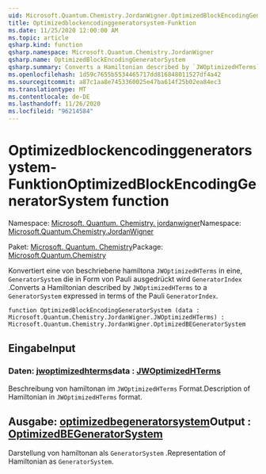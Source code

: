 ```yaml
---
uid: Microsoft.Quantum.Chemistry.JordanWigner.OptimizedBlockEncodingGeneratorSystem
title: Optimizedblockencodinggeneratorsystem-Funktion
ms.date: 11/25/2020 12:00:00 AM
ms.topic: article
qsharp.kind: function
qsharp.namespace: Microsoft.Quantum.Chemistry.JordanWigner
qsharp.name: OptimizedBlockEncodingGeneratorSystem
qsharp.summary: Converts a Hamiltonian described by `JWOptimizedHTerms` to a `GeneratorSystem` expressed in terms of the Pauli `GeneratorIndex`.
ms.openlocfilehash: 1d59c7655b5534465717dd816848011527df4a42
ms.sourcegitcommit: a87c1aa8e7453360025e47ba614f25b02ea84ec3
ms.translationtype: MT
ms.contentlocale: de-DE
ms.lasthandoff: 11/26/2020
ms.locfileid: "96214584"
---
```

# <a name="optimizedblockencodinggeneratorsystem-function"></a><span data-ttu-id="b608d-102">Optimizedblockencodinggeneratorsystem-Funktion</span><span class="sxs-lookup"><span data-stu-id="b608d-102">OptimizedBlockEncodingGeneratorSystem function</span></span>

<span data-ttu-id="b608d-103">Namespace: [Microsoft. Quantum. Chemistry. jordanwigner](xref:Microsoft.Quantum.Chemistry.JordanWigner)</span><span class="sxs-lookup"><span data-stu-id="b608d-103">Namespace: [Microsoft.Quantum.Chemistry.JordanWigner](xref:Microsoft.Quantum.Chemistry.JordanWigner)</span></span>

<span data-ttu-id="b608d-104">Paket: [Microsoft. Quantum. Chemistry](https://nuget.org/packages/Microsoft.Quantum.Chemistry)</span><span class="sxs-lookup"><span data-stu-id="b608d-104">Package: [Microsoft.Quantum.Chemistry](https://nuget.org/packages/Microsoft.Quantum.Chemistry)</span></span>


<span data-ttu-id="b608d-105">Konvertiert eine von beschriebene hamiltona `JWOptimizedHTerms` in eine, `GeneratorSystem` die in Form von Pauli ausgedrückt wird `GeneratorIndex` .</span><span class="sxs-lookup"><span data-stu-id="b608d-105">Converts a Hamiltonian described by `JWOptimizedHTerms` to a `GeneratorSystem` expressed in terms of the Pauli `GeneratorIndex`.</span></span>

```qsharp
function OptimizedBlockEncodingGeneratorSystem (data : Microsoft.Quantum.Chemistry.JordanWigner.JWOptimizedHTerms) : Microsoft.Quantum.Chemistry.JordanWigner.OptimizedBEGeneratorSystem
```


## <a name="input"></a><span data-ttu-id="b608d-106">Eingabe</span><span class="sxs-lookup"><span data-stu-id="b608d-106">Input</span></span>

### <a name="data--jwoptimizedhterms"></a><span data-ttu-id="b608d-107">Daten: [jwoptimizedhterms](xref:Microsoft.Quantum.Chemistry.JordanWigner.JWOptimizedHTerms)</span><span class="sxs-lookup"><span data-stu-id="b608d-107">data : [JWOptimizedHTerms](xref:Microsoft.Quantum.Chemistry.JordanWigner.JWOptimizedHTerms)</span></span>

<span data-ttu-id="b608d-108">Beschreibung von hamiltonan im `JWOptimizedHTerms` Format.</span><span class="sxs-lookup"><span data-stu-id="b608d-108">Description of Hamiltonian in `JWOptimizedHTerms` format.</span></span>



## <a name="output--optimizedbegeneratorsystem"></a><span data-ttu-id="b608d-109">Ausgabe: [optimizedbegeneratorsystem](xref:Microsoft.Quantum.Chemistry.JordanWigner.OptimizedBEGeneratorSystem)</span><span class="sxs-lookup"><span data-stu-id="b608d-109">Output : [OptimizedBEGeneratorSystem](xref:Microsoft.Quantum.Chemistry.JordanWigner.OptimizedBEGeneratorSystem)</span></span>

<span data-ttu-id="b608d-110">Darstellung von hamiltonan als `GeneratorSystem` .</span><span class="sxs-lookup"><span data-stu-id="b608d-110">Representation of Hamiltonian as `GeneratorSystem`.</span></span>